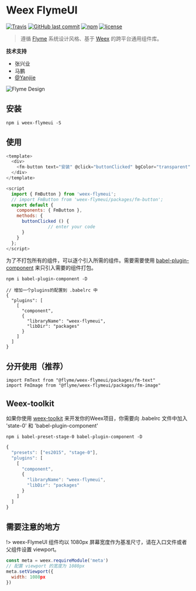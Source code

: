 # Weex FlymeUI


[![Travis](https://img.shields.io/travis/Yanjiie/weex-flymeui.svg?branch=master&style=flat-square)](https://travis-ci.org/Yanjiie/weex-flymeui)
[![GitHub last commit](https://img.shields.io/github/last-commit/Yanjiie/weex-flymeui.svg?style=flat-square)](https://github.com/alibaba/weex-flymeui/commits/master)
[![npm](https://img.shields.io/npm/v/weex-flymeui.svg?style=flat-square)](https://www.npmjs.com/package/weex-flymeui?_blank)
[![license](https://img.shields.io/github/license/Yanjiie/weex-flymeui.svg?style=flat-square)](https://github.com/Yanjiie/weex-flymeui/blob/master/LICENSE)

> 遵循 [Flyme](https://www.flyme.cn/) 系统设计风格、基于 [Weex](https://github.com/apache/incubator-weex) 的跨平台通用组件库。

**技术支持**
  - 张兴业
  - 马鹏
  - [@Yanjiie](https://github.com/Yanjiie)

![Flyme Design](http://design.flyme.cn/images/logo.png)
## 安装
```
npm i weex-flymeui -S
```

## 使用
```javascript
<template>
  <div>
    <fm-button text="安装" @click="buttonClicked" bgColor="transparent" color="#198ded" />
  </div>
</template>

<script
  import { FmButton } from 'weex-flymeui';
  // import FmButton from 'weex-flymeui/packages/fm-button';
  export default {
    components: { FmButton },
    methods: {
      buttonClicked () {
				// enter your code
      }
    }
  };
</script>
```

为了不打包所有的组件，可以逐个引入所需的组件。需要需要使用 [babel-plugin-component](https://www.npmjs.com/package/babel-plugin-component) 来只引入需要的组件打包。

```
npm i babel-plugin-component -D
```
```
// 增加一个plugins的配置到 .babelrc 中
{
  "plugins": [
    [
      "component",
      {
        "libraryName": "weex-flymeui",
        "libDir": "packages"
      }
    ]
  ]
}
```
## 分开使用（推荐）
```
import FmText from "@flyme/weex-flymeui/packages/fm-text"
import FmImage from "@flyme/weex-flymeui/packages/fm-image"
```

## Weex-toolkit
如果你使用 [weex-toolkit](https://github.com/weexteam/weex-toolkit) 来开发你的Weex项目，你需要向 .babelrc 文件中加入 'state-0' 和 'babel-plugin-component'

```
npm i babel-preset-stage-0 babel-plugin-component -D
```

```javascript
{
  "presets": ["es2015", "stage-0"],
  "plugins": [
    [
      "component",
      {
        "libraryName": "weex-flymeui",
        "libDir": "packages"
      }
    ]
  ]
}
```

## 需要注意的地方

!> weex-FlymeUI 组件均以 1080px 屏幕宽度作为基准尺寸，请在入口文件或者父组件设置 viewport。

```javascript
const meta = weex.requireModule('meta')
// 配置 viewport 的宽度为 1080px
meta.setViewport({  
  width: 1080px
})
```





